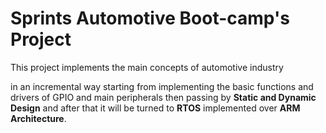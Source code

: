 # Sprints Automotive Boot-camp's Project 



This project implements the main concepts of automotive industry 

in an incremental way starting from implementing the basic functions and drivers of GPIO and main peripherals then passing by **Static and Dynamic Design** and after that it will be turned to **RTOS** implemented over **ARM Architecture**. 

